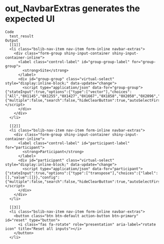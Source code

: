 # out_NavbarExtras generates the expected UI

    Code
      test_result
    Output
      [[1]]
      <li class="bslib-nav-item nav-item form-inline navbar-extras">
        <div class="form-group shiny-input-container shiny-input-container-inline">
          <label class="control-label" id="group-group-label" for="group-group">
            <strong>Site</strong>
          </label>
          <div id="group-group" class="virtual-select" style="display:inline-block;" data-update="change">
            <script type="application/json" data-for="group-group">{"stateInput":true,"options":{"type":["vector"],"choices":["All","0X1145","0X1255","0X1427","0X1667","0X1858","0X2050","0X2096","0X226","0X2263","0X2585","0X2887","0X3174","0X3311","0X3349","0X3795","0X3972","0X4372","0X4694","0X4790","0X5041","0X5241","0X5370","0X5456","0X5590","0X5902","0X5985","0X6029","0X6444","0X6465","0X6916","0X7121","0X7265","0X732","0X7526","0X7840","0X7856","0X8251","0X8522","0X8733","0X8941","0X8989","0X9090","0X9328","0X9567","0X9621","0X9667","0X9818","0X9824","0X9919","0X9976"]},"config":{"multiple":false,"search":false,"hideClearButton":true,"autoSelectFirstOption":true,"showSelectedOptionsFirst":false,"showValueAsTags":false,"optionsCount":10,"noOfDisplayValues":50,"allowNewOption":false,"disableSelectAll":true,"disableOptionGroupCheckbox":true,"disabled":false}}</script>
          </div>
        </div>
      </li>
      
      [[2]]
      <li class="bslib-nav-item nav-item form-inline navbar-extras">
        <div class="form-group shiny-input-container shiny-input-container-inline">
          <label class="control-label" id="participant-label" for="participant">
            <strong>Participant</strong>
          </label>
          <div id="participant" class="virtual-select" style="display:inline-block;" data-update="change">
            <script type="application/json" data-for="participant">{"stateInput":true,"options":{"type":["transpose"],"choices":{"label":[],"value":[]}},"config":{"multiple":false,"search":false,"hideClearButton":true,"autoSelectFirstOption":true,"showSelectedOptionsFirst":false,"showValueAsTags":false,"optionsCount":10,"noOfDisplayValues":50,"allowNewOption":false,"disableSelectAll":true,"disableOptionGroupCheckbox":true,"disabled":false}}</script>
          </div>
        </div>
      </li>
      
      [[3]]
      <li class="bslib-nav-item nav-item form-inline navbar-extras">
        <button class="btn btn-default action-button btn-primary" id="reset" type="button">
          <i class="fas fa-rotate" role="presentation" aria-label="rotate icon" title="Reset all inputs"></i>
        </button>
      </li>
      

